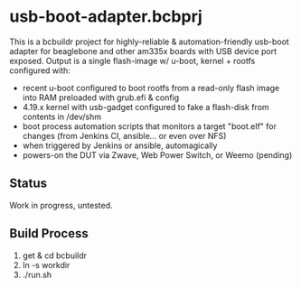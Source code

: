 # usb-boot-adapter.bcbprj
This is a bcbuildr project for highly-reliable & automation-friendly usb-boot adapter for beaglebone and other am335x boards with USB device port exposed.
Output is a single flash-image w/ u-boot, kernel + rootfs configured with:
* recent u-boot configured to boot rootfs from a read-only flash image into RAM preloaded with grub.efi & config
* 4.19.x kernel with usb-gadget configured to fake a flash-disk from contents in /dev/shm
* boot process automation scripts that monitors a target "boot.elf" for changes (from Jenkins CI, ansible... or even over NFS)
* when triggered by Jenkins or ansible, automagically 
* powers-on the DUT via Zwave, Web Power Switch, or Weemo (pending)
 

## Status
Work in progress, untested.

## Build Process

1. get & cd bcbuildr
2. ln -s <this directory> workdir
3. ./run.sh
